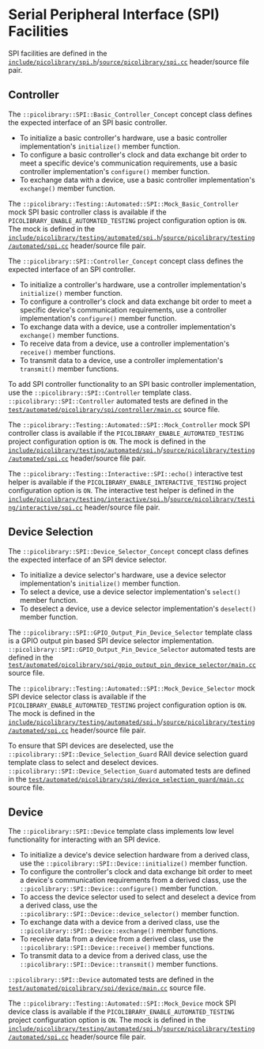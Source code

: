 # Serial Peripheral Interface (SPI) Facilities
SPI facilities are defined in the
[`include/picolibrary/spi.h`](https://github.com/apcountryman/picolibrary/blob/main/include/picolibrary/spi.h)/[`source/picolibrary/spi.cc`](https://github.com/apcountryman/picolibrary/blob/main/source/picolibrary/spi.cc)
header/source file pair.

## Controller
The `::picolibrary::SPI::Basic_Controller_Concept` concept class defines the expected
interface of an SPI basic controller.
- To initialize a basic controller's hardware, use a basic controller implementation's
  `initialize()` member function.
- To configure a basic controller's clock and data exchange bit order to meet a specific
  device's communication requirements, use a basic controller implementation's
  `configure()` member function.
- To exchange data with a device, use a basic controller implementation's `exchange()`
  member function.

The `::picolibrary::Testing::Automated::SPI::Mock_Basic_Controller` mock SPI basic
controller class is available if the `PICOLIBRARY_ENABLE_AUTOMATED_TESTING` project
configuration option is `ON`.
The mock is defined in the
[`include/picolibrary/testing/automated/spi.h`](https://github.com/apcountryman/picolibrary/blob/main/include/picolibrary/testing/automated/spi.h)/[`source/picolibrary/testing/automated/spi.cc`](https://github.com/apcountryman/picolibrary/blob/main/source/picolibrary/testing/automated/spi.cc)
header/source file pair.

The `::picolibrary::SPI::Controller_Concept` concept class defines the expected interface
of an SPI controller.
- To initialize a controller's hardware, use a controller implementation's `initialize()`
  member function.
- To configure a controller's clock and data exchange bit order to meet a specific
  device's communication requirements, use a controller implementation's `configure()`
  member function.
- To exchange data with a device, use a controller implementation's `exchange()` member
  functions.
- To receive data from a device, use a controller implementation's `receive()` member
  functions.
- To transmit data to a device, use a controller implementation's `transmit()` member
  functions.

To add SPI controller functionality to an SPI basic controller implementation, use the
`::picolibrary::SPI::Controller` template class.
`::picolibrary::SPI::Controller` automated tests are defined in the
[`test/automated/picolibrary/spi/controller/main.cc`](https://github.com/apcountryman/picolibrary/blob/main/test/automated/picolibrary/spi/controller/main.cc)
source file.

The `::picolibrary::Testing::Automated::SPI::Mock_Controller` mock SPI controller class is
available if the `PICOLIBRARY_ENABLE_AUTOMATED_TESTING` project configuration option is
`ON`.
The mock is defined in the
[`include/picolibrary/testing/automated/spi.h`](https://github.com/apcountryman/picolibrary/blob/main/include/picolibrary/testing/automated/spi.h)/[`source/picolibrary/testing/automated/spi.cc`](https://github.com/apcountryman/picolibrary/blob/main/source/picolibrary/testing/automated/spi.cc)
header/source file pair.

The `::picolibrary::Testing::Interactive::SPI::echo()` interactive test helper is
available if the `PICOLIBRARY_ENABLE_INTERACTIVE_TESTING` project configuration option is
`ON`.
The interactive test helper is defined in the
[`include/picolibrary/testing/interactive/spi.h`](https://github.com/apcountryman/picolibrary/blob/main/include/picolibrary/testing/interactive/spi.h)/[`source/picolibrary/testing/interactive/spi.cc`](https://github.com/apcountryman/picolibrary/blob/main/source/picolibrary/testing/interactive/spi.cc)
header/source file pair.

## Device Selection
The `::picolibrary::SPI::Device_Selector_Concept` concept class defines the expected
interface of an SPI device selector.
- To initialize a device selector's hardware, use a device selector implementation's
  `initialize()` member function.
- To select a device, use a device selector implementation's `select()` member function.
- To deselect a device, use a device selector implementation's `deselect()` member
  function.

The `::picolibrary::SPI::GPIO_Output_Pin_Device_Selector` template class is a GPIO output
pin based SPI device selector implementation.
`::picolibrary::SPI::GPIO_Output_Pin_Device_Selector` automated tests are defined in the
[`test/automated/picolibrary/spi/gpio_output_pin_device_selector/main.cc`](https://github.com/apcountryman/picolibrary/blob/main/test/automated/picolibrary/spi/gpio_output_pin_device_selector/main.cc)
source file.

The `::picolibrary::Testing::Automated::SPI::Mock_Device_Selector` mock SPI device
selector class is available if the `PICOLIBRARY_ENABLE_AUTOMATED_TESTING` project
configuration option is `ON`.
The mock is defined in the
[`include/picolibrary/testing/automated/spi.h`](https://github.com/apcountryman/picolibrary/blob/main/include/picolibrary/testing/automated/spi.h)/[`source/picolibrary/testing/automated/spi.cc`](https://github.com/apcountryman/picolibrary/blob/main/source/picolibrary/testing/automated/spi.cc)
header/source file pair.

To ensure that SPI devices are deselected, use the
`::picolibrary::SPI::Device_Selection_Guard` RAII device selection guard template class to
select and deselect devices.
`::picolibrary::SPI::Device_Selection_Guard` automated tests are defined in the
[`test/automated/picolibrary/spi/device_selection_guard/main.cc`](https://github.com/apcountryman/picolibrary/blob/main/test/automated/picolibrary/spi/device_selection_guard/main.cc)
source file.

## Device
The `::picolibrary::SPI::Device` template class implements low level functionality for
interacting with an SPI device.
- To initialize a device's device selection hardware from a derived class, use the
  `::picolibrary::SPI::Device::initialize()` member function.
- To configure the controller's clock and data exchange bit order to meet a device's
  communication requirements from a derived class, use the
  `::picolibrary::SPI::Device::configure()` member function.
- To access the device selector used to select and deselect a device from a derived class,
  use the `::picolibrary::SPI::Device::device_selector()` member function.
- To exchange data with a device from a derived class, use the
  `::picolibrary::SPI::Device::exchange()` member functions.
- To receive data from a device from a derived class, use the
  `::picolibrary::SPI::Device::receive()` member functions.
- To transmit data to a device from a derived class, use the
  `::picolibrary::SPI::Device::transmit()` member functions.

`::picolibrary::SPI::Device` automated tests are defined in the
[`test/automated/picolibrary/spi/device/main.cc`](https://github.com/apcountryman/picolibrary/blob/main/test/automated/picolibrary/spi/device/main.cc)
source file.

The `::picolibrary::Testing::Automated::SPI::Mock_Device` mock SPI device class is
available if the `PICOLIBRARY_ENABLE_AUTOMATED_TESTING` project configuration option is
`ON`.
The mock is defined in the
[`include/picolibrary/testing/automated/spi.h`](https://github.com/apcountryman/picolibrary/blob/main/include/picolibrary/testing/automated/spi.h)/[`source/picolibrary/testing/automated/spi.cc`](https://github.com/apcountryman/picolibrary/blob/main/source/picolibrary/testing/automated/spi.cc)
header/source file pair.
